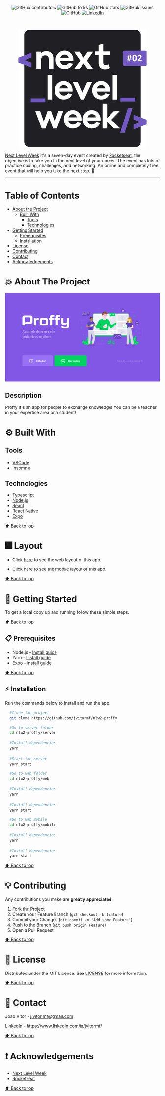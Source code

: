 <!-- BADGES -->
<p align="center">
  <img alt="GitHub contributors" src="https://img.shields.io/github/contributors/jvitormf/nlw2-proffy?color=green">
  <img alt="GitHub forks" src="https://img.shields.io/github/forks/jvitormf/nlw2-proffy">
  <img alt="GitHub stars" src="https://img.shields.io/github/stars/jvitormf/nlw2-proffy">
  <img alt="GitHub issues" src="https://img.shields.io/github/issues/jvitormf/nlw2-proffy">
  <img alt="GitHub" src="https://img.shields.io/github/license/jvitormf/nlw2-proffy">
  <a href="https://www.linkedin.com/in/jvitormf/">
    <img alt="LinkedIn" src="https://img.shields.io/badge/-LinkedIn-black.svg?style=flat&logo=linkedin&colorB=555">
  </a>
</p>
<br/>

<!-- PROJECT LOGO -->
<p align="center">
  <a href="https://github.com/jvitormf/nlw2-proffy">
     <img src=".github/nlw.svg" alt="Logo">
  </a>

  [Next Level Week](http://nextlevelweek.com/) it's a seven-day event created by [Rocketseat](https://rocketseat.com.br/), the objective is to take you to the next level of your career. The event has lots of practice coding, challenges, and networking. An online and completely free event that will help you take the next step. :rocket:
</p>

***

<!-- TABLE OF CONTENTS -->
# Table of Contents
* [About the Project](#boom-about-the-project)
  * [Built With](#gear-built-with)
    * [Tools](#tools)
    * [Technologies](#Technologies)
* [Getting Started](#rocket-getting-started)
  * [Prerequisites](#clipboard-prerequisites)
  * [Installation](#zap-installation)
* [License](#memo-license)
* [Contributing](#bulb-contributing)
* [Contact](#e-mail-contact)
* [Acknowledgements](#exclamation-acknowledgements)
<!-- * [Usage](#usage)
* [Roadmap](#arrows_clockwise-roadmap) -->

<!-- ABOUT THE PROJECT -->
# :boom: About The Project

<!-- Project image -->
<img src=".github/Home.png" alt="Proffy">


## Description
Proffy it's an app for people to exchange knowledge! You can be a teacher in your expertise area or a student!

# :gear: Built With
  ## Tools
  * [VSCode](https://code.visualstudio.com/)
  * [Insomnia](https://insomnia.rest/download/)

  ## Technologies
  * [Typescript](https://www.typescriptlang.org/)
  * [Node.js](https://nodejs.org/)
  * [React](https://reactjs.org/)
  * [React Native](https://reactnative.dev/)
  * [Expo](https://expo.io/)

  [:arrow_up: Back to top](#table-of-Contents)

# :fireworks: Layout
* Click [here](https://www.figma.com/file/28bgQyKQ60R5YPmIunQ4IM/Proffy-Web-Copy) to see the web layout of this app.

* Click [here](https://www.figma.com/file/QjCkv7yLU1ZAVUb302PWGS/Proffy-Mobile-Copy) to see the mobile layout of this app.

[:arrow_up: Back to top](#table-of-Contents)

<!-- GETTING STARTED -->
# :rocket: Getting Started

To get a local copy up and running follow these simple steps.

[:arrow_up: Back to top](#table-of-Contents)

## :clipboard: Prerequisites

* Node.js - [Install guide](https://nodejs.org/en/download/package-manager/)
* Yarn - [Install guide](https://classic.yarnpkg.com/en/docs/install/#windows-stable)
* Expo - [Install guide](https://expo.io/learn)

[:arrow_up: Back to top](#table-of-Contents)

## :zap: Installation
Run the commands below to install and run the app.
  ```sh
    #Clone the project
    git clone https://github.com/jvitormf/nlw2-proffy
  ```

  ```sh
    #Go to server folder
    cd nlw2-proffy/server

    #Install dependencies
    yarn

    #Start the server
    yarn start
   ```

  ```sh
    #Go to web folder
    cd nlw2-proffy/web

    #Install dependencies
    yarn

    #Install dependencies
    yarn start
   ```

  ```sh
    #Go to web mobile
    cd nlw2-proffy/mobile

    #Install dependencies
    yarn

    #Install dependencies
    yarn start
   ```

[:arrow_up: Back to top](#table-of-Contents)

<!-- CONTRIBUTING -->
# :bulb: Contributing

Any contributions you make are **greatly appreciated**.

1. Fork the Project
2. Create your Feature Branch (`git checkout -b feature`)
3. Commit your Changes (`git commit -m 'Add some Feature'`)
4. Push to the Branch (`git push origin Feature`)
5. Open a Pull Request

[:arrow_up: Back to top](#table-of-Contents)

<!-- USAGE EXAMPLES -->
<!-- # Usage

Use this space to show useful examples of how a project can be used. Additional screenshots, code examples and demos work well in this space. You may also link to more resources.

_For more examples, please refer to the [Documentation](https://example.com)_ -->


<!-- LICENSE -->
# :memo: License

Distributed under the MIT License. See [LICENSE](LICENSE.md) for more information.

[:arrow_up: Back to top](#table-of-Contents)


<!-- CONTACT -->
# :e-mail: Contact

João Vitor - <j.vitor.mf@gmail.com>

LinkedIn - <https://www.linkedin.com/in/jvitormf/>

[:arrow_up: Back to top](#table-of-Contents)


<!-- ACKNOWLEDGEMENTS -->
# :exclamation: Acknowledgements

* [Next Level Week](http://nextlevelweek.com/)
* [Rocketseat](https://rocketseat.com.br/)

[:arrow_up: Back to top](#table-of-Contents)
